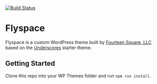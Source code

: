[![Build Status](https://travis-ci.org/Automattic/_s.svg?branch=master)](https://travis-ci.org/Automattic/_s)

# Flyspace

Flyspace is a custom WordPress theme built by [Fourteen Square, LLC][14S] based on the [Underscores][underscores] starter theme.

## Getting Started

Clone this repo into your WP Themes folder and run `npm run install`.

[14S]: http://fourteensquare.com
[underscores]: https://underscores.me/